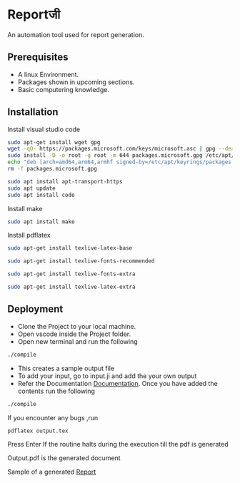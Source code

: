 
# Reportजी

An automation tool used for report generation.


## Prerequisites

- A linux Environment.
- Packages shown in upcoming sections.
- Basic computering knowledge.
## Installation

Install visual studio code

```bash
sudo apt-get install wget gpg
wget -qO- https://packages.microsoft.com/keys/microsoft.asc | gpg --dearmor > packages.microsoft.gpg
sudo install -D -o root -g root -m 644 packages.microsoft.gpg /etc/apt/keyrings/packages.microsoft.gpg
echo "deb [arch=amd64,arm64,armhf signed-by=/etc/apt/keyrings/packages.microsoft.gpg] https://packages.microsoft.com/repos/code stable main" |sudo tee /etc/apt/sources.list.d/vscode.list > /dev/null
rm -f packages.microsoft.gpg
```

```bash
sudo apt install apt-transport-https
sudo apt update
sudo apt install code 
```

Install make

```bash
sudo apt install make
```

Install pdflatex

```bash
sudo apt-get install texlive-latex-base

sudo apt-get install texlive-fonts-recommended

sudo apt-get install texlive-fonts-extra

sudo apt-get install texlive-latex-extra

```


## Deployment

- Clone the Project to your local machine.
- Open vscode inside the Project folder.
- Open new terminal and run the following 

```bash
./compile 
```

- This creates a sample output file
- To add your input, go to input.ji and add the your own output
- Refer the Documentation [Documentation](https://drive.google.com/file/d/1GwvHjS6z90OTkl6ZzwOYGQAeSDkVQKI0/view?usp=sharing).
Once you have added the contents run the following
```bash
./compile 
```
If you encounter any bugs ,run   
```bash
pdflatex output.tex
```
Press Enter If the routine halts during the execution till the pdf is generated

Output.pdf is the generated document

Sample of a generated [Report](https://drive.google.com/file/d/1a82tV2CoRL1vR1MRJEJD33zP4bTEAr_W/view?usp=sharing)
